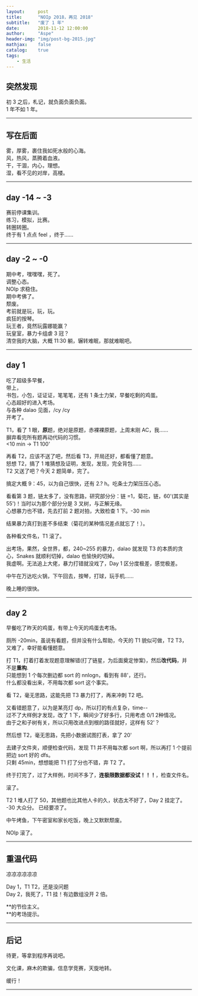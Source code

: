 ```yaml
---
layout:     post
title:      "NOIp 2018，再见 2018"
subtitle:   "废了 1 年"
date:       2018-11-12 12:00:00
author:     "Aspe"
header-img: "img/post-bg-2015.jpg"
mathjax:    false
catalog:    true
tags:
    - 生活
---
```


## 突然发现

   初 3 之后，札记，就负面负面负面。  
   1 年不如 1 年。  

---

## 写在后面

   雾，厚雾，裹住我如死水般的心海。  
   风，热风，蒸腾着血液。  
   干，干涸，内心，理想。  
   湿，看不见的对岸，高楼。  

---

## day -14 ~ -3

   赛前停课集训。  
   练习，模拟，比赛。  
   转圈转圈。  
   终于有 1 点点 feel ，终于……    

---

## day -2 ~ -0

   期中考，嘿嘿嘿，死了。  
   调整心态。  
   NOIp 求稳住。  
   期中考佛了。  
   颓废。  
   考前就是玩，玩，玩。  
   疯狂的按琴。  
   玩王者，竟然玩露娜能赢？  
   玩皇室，暴力卡组虐 3 冠？  
   清空我的大脑，大概 11:30 躺，辗转难眠，那就难眠吧。  

---

## day 1

   吃了超级多早餐，  
   带上，  
   书包，小包，证证证，笔笔笔，还有 1 条士力架，早餐吃剩的鸡蛋。  
   心态超好的进入考场。  
   与各种 dalao 见面，/cy /cy  
   开考了。  
   
   T1，看了 1 眼，**原**题，绝对是原题，赤裸裸原题，上周末刚 AC，我……  
   摒弃看完所有题再动代码的习惯。  
   <10 min -> T1 100'  
   
   再看 T2，应该不送了吧，然后看 T3，开局还好，都看懂了题意。  
   怒想 T2，搞了 1 堆猜想及证明，发现，发现，完全背包……  
   T2 又送了吧？今天 2 题简单，完了。  
   
   搞定大概 9：45，以为自己很快，还有 2.? h。吃条士力架压压心态。  
   
   看看第 3 题，链太多了，没有思路，研究部分分：链 =1，菊花，链，60'(其实是 55')！当时以为那个部分分是 3 叉树，与正解无缘。  
   心想暴力也不错，先去打前 2 题对拍，大致检查 1 下。-30 min  
   
   结果暴力真打到差不多结束（菊花的某种情况差点就忘了！）。  
   
   各种看文件名，T1 滚了。  
   
   出考场，果然，全世界，都，240~255 的暴力，dalao 就发现 T3 的本质的贪心，Snakes 就顺利切掉，dalao 也愉快的切掉。  
   我虚啊。无法追上大佬，暴力打错就没戏了，Day 1 区分度极差，感觉极差。  
   
   中午在万达吃火锅，下午回去，按琴，打球，玩手机……  
   
   晚上睡的很快。  

---

## day 2

   早餐吃了昨天的鸡蛋，有带上今天的鸡蛋去考场。  
   
   厕所 -20min，虽说有看题，但并没有什么帮助，今天的 T1 貌似可做，T2 T3，又难了，幸好能看懂题意。  
   
   打 T1，打着打着发现题意理解错(打了链星，为后面奠定惨案)，然后**改代码**，并不是**重构**.  
   只能想到 1 个每次删边都 sort 的 nnlogn，看到有 88'，还行。  
   什么都没看出来，不用每次都 sort 这个事实。  
   
   看 T2，毫无思路，这能先把 T3 暴力打了，再来冲刺 T2 吧。  
   
   又看错题意了，以为是某亮灯 dp，所以打的有点复杂，time--  
   过不了大样例才发现，改了 1 下，瞬间少了好多行，只用考虑 0/1 2种情况。  
   由于之和子树有关，所以只用改进点到根的路径就好，这样有 52'？  
   
   然后想 T2，毫无思路，先把小数据试图打表，拿了 20'  
   
   去建子文件夹，顺便检查代码，发现 T1 并不用每次都 sort 啊，所以再打 1 个提前把边 sort 好的 dfs。  
   只剩 45min，想想能把 T1 打了分也不错，弃 T2 了。  
   
   终于打完了，过了大样例，时间不多了，**连极限数据都没试！！！**，检查文件名。  
   
   滚了。  
   
   T2 1 堆人打了 50，其他题也比其他人卡的久，状态太不好了，Day 2 挂定了。  
   -30 大众分。
   已经要凉了。  
   
   中午烤鱼，下午密室和家长吃饭，晚上又默默颓废。  
   
   NOIp 滚了。  

---

## 重温代码

   凉凉凉凉凉凉  
   
   Day 1，T1 T2，还是没问题  
   Day 2，我死了，T1 挂！有边数组没开 2 倍。  
   
   **的节俭主义。  
   **的考场提示。  

---

## 后记

   待更，等拿到程序再说吧。  
   
   文化课，麻木的欺骗，信息学竞赛，天旋地转。  
   
   缓行！  

---
